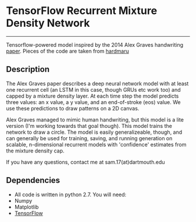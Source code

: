 # TensorFlow Recurrent Mixture Density Network
----------
Tensorflow-powered model inspired by the 2014 Alex Graves handwriting [paper](http://arxiv.org/abs/1308.0850). Pieces of the code are taken from [hardmaru](https://github.com/hardmaru/write-rnn-tensorflow)

Description
-----------
The Alex Graves paper describes a deep neural network model with at least one recurrent cell (an LSTM in this case, though GRUs etc work too) and capped by a mixture density layer. At each time step the model predicts three values: an x value, a y value, and an end-of-stroke (eos) value. We use these predictions to draw patterns on a 2D canvas.

Alex Graves managed to mimic human handwriting, but this model is a lite version (I'm working towards that goal though). This model trains the network to draw a circle. The model is easily generalizeable, though, and can generally be used for training, saving, and running generation on scalable, n-dimensional recurrent models with 'confidence' estimates from the mixture density cap.

If you have any questions, contact me at sam.17(at)dartmouth.edu

Dependencies
--------
* All code is written in python 2.7. You will need:
 * Numpy
 * Matplotlib
 * [TensorFlow](https://www.tensorflow.org/versions/master/get_started/index.html)
